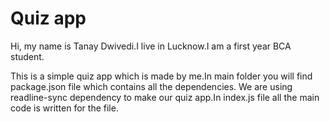 # Quiz app 

Hi, my name is Tanay Dwivedi.I live in Lucknow.I am a first year BCA student.

This is a simple quiz app which is made by me.In main folder you will find package.json file which contains all the dependencies.
We are using readline-sync dependency to make our quiz app.In index.js file all the main code is written for the file.  

